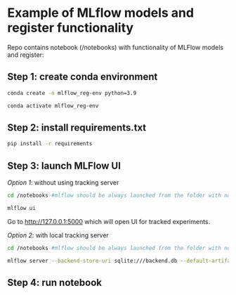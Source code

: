 # Example of MLflow models and register functionality

Repo contains notebook (/notebooks) with functionality of MLFlow 
models and register:

## Step 1: create conda environment

```sh
conda create -n mlflow_reg-env python=3.9

conda activate mlflow_reg-env
```

## Step 2: install requirements.txt

```sh
pip install -r requirements
```

## Step 3: launch MLFlow UI

*Option 1*: without using tracking server

```sh
cd /notebooks #mlflow should be always launched from the folder with notebooks/scripts

mlflow ui
```

Go to http://127.0.0.1:5000 which will open UI for tracked experiments.

*Option 2*: with local tracking server

```sh
cd /notebooks #mlflow should be always launched from the folder with notebooks/scripts

mlflow server --backend-store-uri sqlite:///backend.db --default-artifact-root ./artifacts_local
```

## Step 4: run notebook

